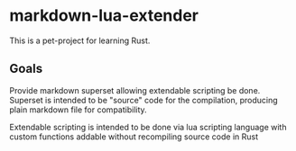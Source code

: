 # markdown-lua-extender

This is a pet-project for learning Rust.

## Goals

Provide markdown superset allowing extendable scripting be done. Superset is intended to be "source" code
for the compilation, producing plain markdown file for compatibility.

Extendable scripting is intended to be done via lua scripting language with custom functions addable without 
recompiling source code in Rust